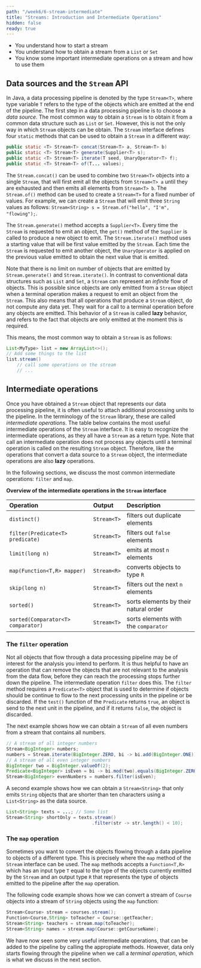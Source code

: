 ```yaml
---
path: "/week6/6-stream-intermediate"
title: "Streams: Introduction and Intermediate Operations"
hidden: false
ready: true
---
```


<text-box variant='learningObjectives' name='Learning Objectives'>

 - You understand how to start a stream
 - You understand how to obtain a stream from a `List` or `Set`
 - You know some important intermediate operations on a stream and how to use them

</text-box>

## Data sources and the `Stream` API
In Java, a data processing pipeline is denoted by the type `Stream<T>`, where type variable `T` refers to the type of the objects which are emitted at the end of the pipeline. The first step in a data processing pipeline is to choose a *data source*. The most common way to obtain a `Stream` is to obtain it from a common data structure such as `List` or `Set`. However, this is not the only way in which `Stream` objects can be obtain. The `Stream` interface defines four `static` methods that can be used to obtain a `Stream` in a different way:

```java
public static <T> Stream<T> concat(Stream<T> a, Stream<T> b)
public static <T> Stream<T> generate(Supplier<T> s);
public static <T> Stream<T> iterate(T seed, UnaryOperator<T> f);
public static <T> Stream<T> of(T... values);
```

The `Stream.concat()` can be used to combine two `Stream<T>` objects into a single `Stream`, that will first emit all the objects from `Stream<T> a` until they are exhausted and then emits all elements from `Stream<T> b`. The `Stream.of()` method can be used to create a `Stream<T>` for a fixed number of values. For example, we can create a `Stream` that will emit three `String` values as follows: `Stream<String> s = Stream.of("hello", "I'm", "flowing");`.

The `Stream.generate()` method accepts a `Supplier<T>`. Every time the `Stream` is requested to emit an object, the `get()` method of the `Supplier` is called to produce a new object to emit. The `Stream.iterate()` method uses a starting value that will be first value emitted by the `Stream`. Each time the `Stream` is requested to emit another object, the `UnaryOperator` is applied on the previous value emitted to obtain the next value that is emitted.

Note that there is no limit on number of objects that are emitted by `Stream.generate()` and `Stream.iterate()`. In contrast to conventional data structures such as `List` and `Set`, a `Stream` can represent an *infinite* flow of objects. This is possible since objects are only emitted from a `Stream` object when a terminal operation makes a request to emit an object from the `Stream`. This also means that all operations that produce a `Stream` object, do not compute any data yet. They wait for a call to a terminal operation before any objects are emitted. This behavior of a `Stream` is called **lazy** behavior, and refers to the fact that objects are only emitted at the moment this is required.

This means, the most common way to obtain a `Stream` is as follows:

```java
List<MyType> list = new ArrayList<>();
// Add some things to the list
list.stream()
    // call some operations on the stream
    // ...
```

## Intermediate operations
Once you have obtained a `Stream` object that represents our data processing pipeline, it is often useful to attach additional processing units to the pipeline. In the terminology of the `Stream` library, these are called *intermediate operations*. The table below contains the most useful intermediate operations of the `Stream` interface. It is easy to recognize the intermediate operations, as they all have a `Stream` as a return type. Note that call an intermediate operation does not process any objects until a terminal operation is called on the resulting `Stream` object. Therefore, like the operations that convert a data source to a `Stream` object, the intermediate operations are also **lazy** operations.

In the following sections, we discuss the most common intermediate operations: `filter` and `map`.

**Overview of the intermediate operations in the `Stream` interface**

| Operation                          | Output      | Description                           |
|:-----------------------------------|:------------|:--------------------------------------|
| `distinct()`                       | `Stream<T>` | filters out duplicate elements        |
| `filter(Predicate<T> predicate)`   | `Stream<T>` | filters out `false` elements          |
| `limit(long n)`                    | `Stream<T>` | emits at most `n` elements            |
| `map(Function<T,R> mapper)`        | `Stream<R>` | converts objects to type `R`          |
| `skip(long n)`                     | `Stream<T>` | filters out the next `n` elements     |
| `sorted()`                         | `Stream<T>` | sorts elements by their natural order |
| `sorted(Comparator<T> comparator)` | `Stream<T>` | sorts elements with the `comparator`  |

### The `filter` operation
Not all objects that flow through a data processing pipeline may be of interest for the analysis you intend to perform. It is thus helpful to have an operation that can remove the objects that are not relevant to the analysis from the data flow, before they can reach the processing stops further down the pipeline. The intermediate operation `filter` does this.
The `filter` method requires a `Predicate<T>` object that is used to determine if objects should be continue to flow to the next processing units in the pipeline or be discarded. If the `test()` function of the `Predicate` returns `true`, an object is send to the next unit in the pipeline, and if it returns `false`, the object is discarded.

The next example shows how we can obtain a `Stream` of all even numbers from a stream that contains all numbers.

```java
// A stream of all integer numbers
Stream<BigInteger> numbers;
numbers = Stream.iterate(BigInteger.ZERO, bi -> bi.add(BigInteger.ONE));
// A stream of all even integer numbers
BigInteger two = BigInteger.valueOf(2);
Predicate<BigInteger> isEven = bi -> bi.mod(two).equals(BigInteger.ZERO);
Stream<BigInteger> evenNumbers = numbers.filter(isEven);
```

A second example shows how we can obtain a `Stream<String>` that only emits `String` objects that are shorter than ten characters using a `List<String>` as the data source.
```java
List<String> texts = ...; // Some list
Stream<String> shortOnly = texts.stream()
                                .filter(str -> str.length() < 10);
```

### The `map` operation
Sometimes you want to convert the objects flowing through a data pipeline to objects of a different type. This is precisely where the `map` method of the `Stream` interface can be used. The `map` methods accepts a `Function<T,R>` which has an input type `T` equal to the type of the objects currently emitted by the `Stream` and an output type `R` that represents the type of objects emitted to the pipeline after the `map` operation.

The following code example shows how we can convert a stream of `Course` objects into a stream of `String` objects using the `map` function:

```java
Stream<Course> stream = courses.stream();
Function<Course,String> toTeacher = Course::getTeacher;
Stream<String> teachers = stream.map(toTeacher);
Stream<String> names = stream.map(Course::getCourseName);
```

We have now seen some very useful intermediate operations, that can be added to the pipeline by calling the appropiate methods.
However, data only starts flowing through the pipeline when we call a *terminal operation*, which is what we discuss in the
next section.
